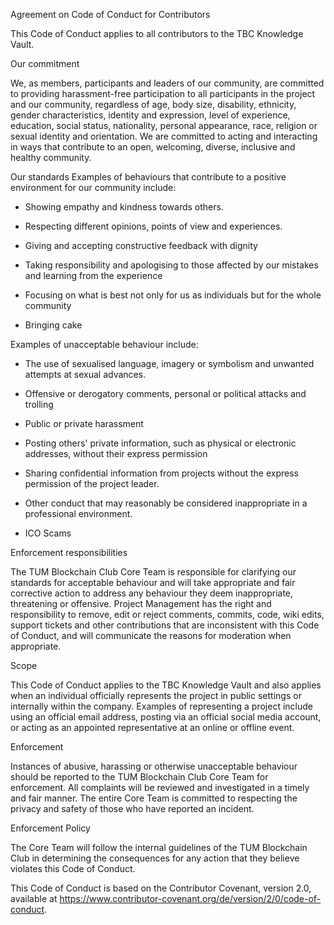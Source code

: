 Agreement on Code of Conduct for Contributors

This Code of Conduct applies to all contributors to the TBC Knowledge Vault. 

Our commitment

We, as members, participants and leaders of our community, are committed to providing harassment-free participation to all participants in the project and our community, regardless of age, body size, disability, ethnicity, gender characteristics, identity and expression, level of experience, education, social status, nationality, personal appearance, race, religion or sexual identity and orientation. We are committed to acting and interacting in ways that contribute to an open, welcoming, diverse, inclusive and healthy community.

Our standards
Examples of behaviours that contribute to a positive environment for our community include:

* Showing empathy and kindness towards others.

* Respecting different opinions, points of view and experiences.

* Giving and accepting constructive feedback with dignity

* Taking responsibility and apologising to those affected by our mistakes and learning from the experience

* Focusing on what is best not only for us as individuals but for the whole community

* Bringing cake

Examples of unacceptable behaviour include:

* The use of sexualised language, imagery or symbolism and unwanted attempts at sexual advances.

* Offensive or derogatory comments, personal or political attacks and trolling

* Public or private harassment

* Posting others' private information, such as physical or electronic addresses, without their express permission

* Sharing confidential information from projects without the express permission of the project leader.

* Other conduct that may reasonably be considered inappropriate in a professional environment.

* ICO Scams

Enforcement responsibilities

The TUM Blockchain Club Core Team is responsible for clarifying our standards for acceptable behaviour and will take appropriate and fair corrective action to address any behaviour they deem inappropriate, threatening or offensive. Project Management has the right and responsibility to remove, edit or reject comments, commits, code, wiki edits, support tickets and other contributions that are inconsistent with this Code of Conduct, and will communicate the reasons for moderation when appropriate.

Scope

This Code of Conduct applies to the TBC Knowledge Vault and also applies when an individual officially represents the project in public settings or internally within the company. Examples of representing a project include using an official email address, posting via an official social media account, or acting as an appointed representative at an online or offline event.

Enforcement

Instances of abusive, harassing or otherwise unacceptable behaviour should be reported to the TUM Blockchain Club Core Team for enforcement. All complaints will be reviewed and investigated in a timely and fair manner. The entire Core Team is committed to respecting the privacy and safety of those who have reported an incident.

Enforcement Policy

The Core Team will follow the internal guidelines of the TUM Blockchain Club in determining the consequences for any action that they believe violates this Code of Conduct.


This Code of Conduct is based on the Contributor Covenant, version 2.0, available at https://www.contributor-covenant.org/de/version/2/0/code-of-conduct.
